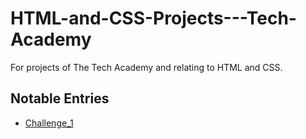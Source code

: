 # HTML-and-CSS-Projects---Tech-Academy
For projects of The Tech Academy and relating to HTML and CSS.

## Notable Entries

- [Challenge_1](Basic_HTML_and_CSS/CHALLENGE_1.html)


